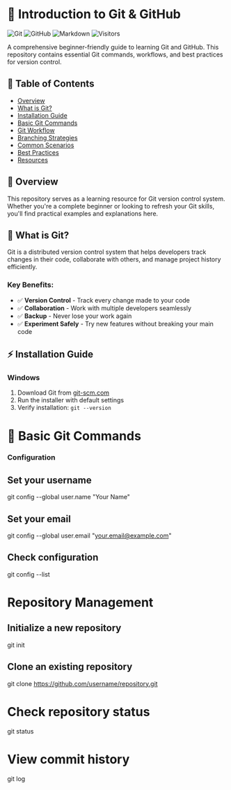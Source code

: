 # 🌱 Introduction to Git & GitHub

![Git](https://img.shields.io/badge/Git-F05032?style=for-the-badge&logo=git&logoColor=white)
![GitHub](https://img.shields.io/badge/GitHub-100000?style=for-the-badge&logo=github&logoColor=white)
![Markdown](https://img.shields.io/badge/Markdown-000000?style=for-the-badge&logo=markdown&logoColor=white)
![Visitors](https://komarev.com/ghpvc/?username=MrZollo&repo=introduce-to-git&label=REPO%20VISITS&color=blueviolet&style=for-the-badge)

A comprehensive beginner-friendly guide to learning Git and GitHub. This repository contains essential Git commands, workflows, and best practices for version control.

## 📖 Table of Contents

- [Overview](#-overview)
- [What is Git?](#-what-is-git)
- [Installation Guide](#-installation-guide)
- [Basic Git Commands](#-basic-git-commands)
- [Git Workflow](#-git-workflow)
- [Branching Strategies](#-branching-strategies)
- [Common Scenarios](#-common-scenarios)
- [Best Practices](#-best-practices)
- [Resources](#-resources)

## 🎯 Overview

This repository serves as a learning resource for Git version control system. Whether you're a complete beginner or looking to refresh your Git skills, you'll find practical examples and explanations here.

## 🤔 What is Git?

Git is a distributed version control system that helps developers track changes in their code, collaborate with others, and manage project history efficiently.

### Key Benefits:
- ✅ **Version Control** - Track every change made to your code
- ✅ **Collaboration** - Work with multiple developers seamlessly
- ✅ **Backup** - Never lose your work again
- ✅ **Experiment Safely** - Try new features without breaking your main code

## ⚡ Installation Guide

### Windows
1. Download Git from [git-scm.com](https://git-scm.com/)
2. Run the installer with default settings
3. Verify installation: `git --version`

# 🔧 Basic Git Commands
### Configuration
## Set your username
git config --global user.name "Your Name"

## Set your email
git config --global user.email "your.email@example.com"

## Check configuration
git config --list

# Repository Management
## Initialize a new repository
git init

## Clone an existing repository
git clone https://github.com/username/repository.git

# Check repository status
git status

# View commit history
git log
